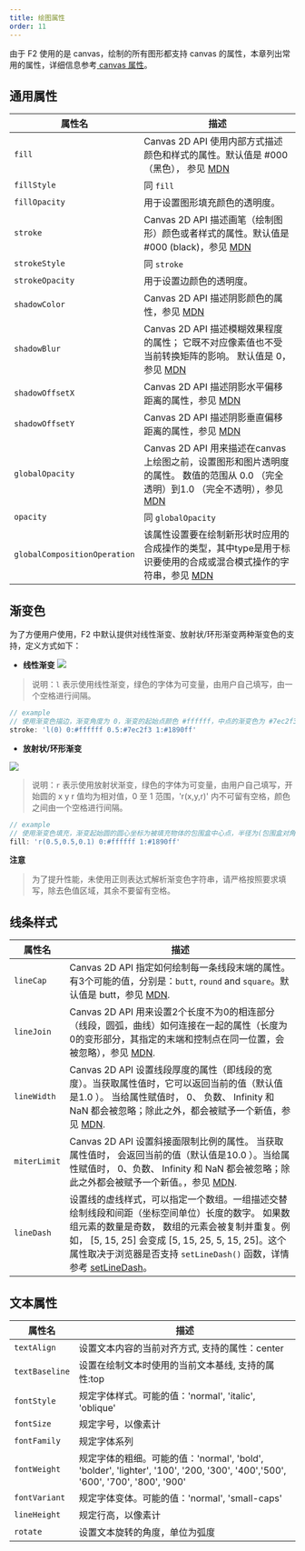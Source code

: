 ```yaml
---
title: 绘图属性
order: 11
---
```


由于 F2 使用的是 canvas，绘制的所有图形都支持 canvas 的属性，本章列出常用的属性，详细信息参考[ canvas 属性](http://www.w3school.com.cn/tags/html_ref_canvas.asp)。

## 通用属性
| 属性名 | 描述 |
| --- | --- |
| `fill` | Canvas 2D API 使用内部方式描述颜色和样式的属性。默认值是 #000 （黑色）， 参见 [MDN](https://developer.mozilla.org/zh-CN/docs/Web/API/CanvasRenderingContext2D/fillStyle) |
| `fillStyle` | 同 `fill` |
| `fillOpacity` | 用于设置图形填充颜色的透明度。 |
| `stroke` | Canvas 2D API 描述画笔（绘制图形）颜色或者样式的属性。默认值是 #000 (black)，参见 [MDN](https://developer.mozilla.org/zh-CN/docs/Web/API/CanvasRenderingContext2D/strokeStyle) |
| `strokeStyle` | 同 `stroke` |
| `strokeOpacity` | 用于设置边颜色的透明度。 |
| `shadowColor` | Canvas 2D API 描述阴影颜色的属性，参见 [MDN](https://developer.mozilla.org/zh-CN/docs/Web/API/CanvasRenderingContext2D/shadowColor) |
| `shadowBlur` | Canvas 2D API 描述模糊效果程度的属性； 它既不对应像素值也不受当前转换矩阵的影响。 默认值是 0，参见 [MDN](https://developer.mozilla.org/zh-CN/docs/Web/API/CanvasRenderingContext2D/shadowBlur) |
| `shadowOffsetX` | Canvas 2D API 描述阴影水平偏移距离的属性，参见 [MDN](https://developer.mozilla.org/zh-CN/docs/Web/API/CanvasRenderingContext2D/shadowOffsetX) |
| `shadowOffsetY` | Canvas 2D API 描述阴影垂直偏移距离的属性，参见 [MDN](https://developer.mozilla.org/zh-CN/docs/Web/API/CanvasRenderingContext2D/shadowOffsetY) |
| `globalOpacity` | Canvas 2D API 用来描述在canvas上绘图之前，设置图形和图片透明度的属性。 数值的范围从 0.0 （完全透明）到1.0 （完全不透明），参见 [MDN](https://developer.mozilla.org/zh-CN/docs/Web/API/CanvasRenderingContext2D/globalAlpha) |
| `opacity` | 同 `globalOpacity` |
| `globalCompositionOperation` | 该属性设置要在绘制新形状时应用的合成操作的类型，其中type是用于标识要使用的合成或混合模式操作的字符串，参见 [MDN](https://developer.mozilla.org/zh-CN/docs/Web/API/CanvasRenderingContext2D/globalCompositeOperation) |


## 渐变色

为了方便用户使用，F2 中默认提供对线性渐变、放射状/环形渐变两种渐变色的支持，定义方式如下：

- **线性渐变**
![](https://gw.alipayobjects.com/zos/rmsportal/ElBYXdsTZKFflacOBNtp.png)

> 说明：`l` 表示使用线性渐变，绿色的字体为可变量，由用户自己填写，由一个空格进行间隔。


```javascript
// example
// 使用渐变色描边，渐变角度为 0，渐变的起始点颜色 #ffffff，中点的渐变色为 #7ec2f3，结束的渐变色为 #1890ff
stroke: 'l(0) 0:#ffffff 0.5:#7ec2f3 1:#1890ff'
```

- **放射状/环形渐变**

![](https://gw.alipayobjects.com/zos/rmsportal/fBFocveoeRaeaCCPTaFo.png)


> 说明：`r` 表示使用放射状渐变，绿色的字体为可变量，由用户自己填写，开始圆的 x y r 值均为相对值，0 至 1 范围，'r(x,y,r)' 内不可留有空格，颜色之间由一个空格进行间隔。


```javascript
// example
// 使用渐变色填充，渐变起始圆的圆心坐标为被填充物体的包围盒中心点，半径为(包围盒对角线长度 / 2) 的 0.1 倍，渐变的起始点颜色 #ffffff，中点的渐变色为 #7ec2f3，结束的渐变色为 #1890ff
fill: 'r(0.5,0.5,0.1) 0:#ffffff 1:#1890ff'
```

**注意**

> 为了提升性能，未使用正则表达式解析渐变色字符串，请严格按照要求填写，除去色值区域，其余不要留有空格。


## 线条样式
| 属性名 | 描述 |
| --- | --- |
| `lineCap` | Canvas 2D API 指定如何绘制每一条线段末端的属性。有3个可能的值，分别是：`butt`, `round` and `square`。默认值是 butt，参见 [MDN](https://developer.mozilla.org/zh-CN/docs/Web/API/CanvasRenderingContext2D/lineCap). |
| `lineJoin` | Canvas 2D API 用来设置2个长度不为0的相连部分（线段，圆弧，曲线）如何连接在一起的属性（长度为0的变形部分，其指定的末端和控制点在同一位置，会被忽略），参见 [MDN](https://developer.mozilla.org/zh-CN/docs/Web/API/CanvasRenderingContext2D/lineJoin). |
| `lineWidth` | Canvas 2D API 设置线段厚度的属性（即线段的宽度）。当获取属性值时，它可以返回当前的值（默认值是1.0 ）。 当给属性赋值时， 0、 负数、 Infinity 和 NaN 都会被忽略；除此之外，都会被赋予一个新值，参见 [MDN](https://developer.mozilla.org/zh-CN/docs/Web/API/CanvasRenderingContext2D/lineWidth). |
| `miterLimit` | Canvas 2D API 设置斜接面限制比例的属性。 当获取属性值时， 会返回当前的值（默认值是10.0 ）。当给属性赋值时， 0、负数、 Infinity 和 NaN 都会被忽略；除此之外都会被赋予一个新值。，参见 [MDN](https://developer.mozilla.org/zh-CN/docs/Web/API/CanvasRenderingContext2D/miterLimit). |
| `lineDash` | 设置线的虚线样式，可以指定一个数组。一组描述交替绘制线段和间距（坐标空间单位）长度的数字。 如果数组元素的数量是奇数， 数组的元素会被复制并重复。例如， [5, 15, 25] 会变成 [5, 15, 25, 5, 15, 25]。这个属性取决于浏览器是否支持 `setLineDash()` 函数，详情参考 [setLineDash](https://developer.mozilla.org/zh-CN/docs/Web/API/CanvasRenderingContext2D/setLineDash)。 |


## 文本属性
| 属性名 | 描述 |
| --- | --- |
| `textAlign` | 设置文本内容的当前对齐方式, 支持的属性：center |
| `textBaseline` | 设置在绘制文本时使用的当前文本基线, 支持的属性:top |
| `fontStyle` | 规定字体样式。可能的值：'normal', 'italic', 'oblique' |
| `fontSize` | 规定字号，以像素计 |
| `fontFamily` | 规定字体系列 |
| `fontWeight` | 规定字体的粗细。可能的值：'normal', 'bold', 'bolder', 'lighter', '100', '200, '300', '400','500', '600', '700', '800', '900' |
| `fontVariant` | 规定字体变体。可能的值：'normal', 'small-caps' |
| `lineHeight` | 规定行高，以像素计 |
| `rotate` | 设置文本旋转的角度，单位为弧度 |


